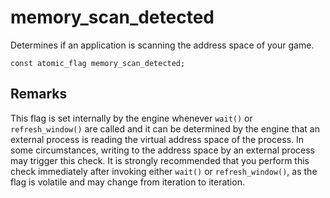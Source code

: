 # memory_scan_detected
Determines if an application is scanning the address space of your game.

```nvgt
const atomic_flag memory_scan_detected;
```

## Remarks
This flag is set internally by the engine whenever `wait()` or `refresh_window()` are called and it can be determined by the engine that an external process is reading the virtual address space of the process. In some circumstances, writing to the address space by an external process may trigger this check. It is strongly recommended that you perform this check immediately after invoking either `wait()` or `refresh_window()`, as the flag is volatile and may change from iteration to iteration.
